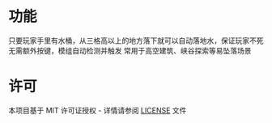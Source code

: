 # 功能
只要玩家手里有水桶，从三格高以上的地方落下就可以自动落地水，保证玩家不死
无需额外按键，模组自动检测并触发 
常用于高空建筑、峡谷探索等易坠落场景
# 许可
本项目基于 MIT 许可证授权 - 详情请参阅 [LICENSE](LICENSE) 文件
